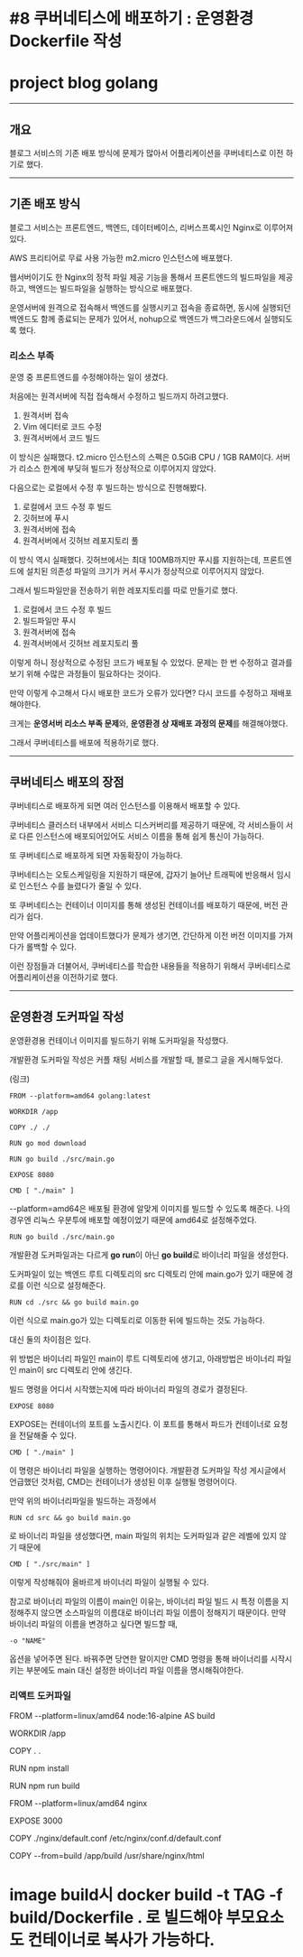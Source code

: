 # #8 쿠버네티스에 배포하기 : 운영환경 Dockerfile 작성
# project blog golang

---

## 개요

블로그 서비스의 기존 배포 방식에 문제가 많아서 어플리케이션을 쿠버네티스로 이전 하기로 했다.

---

## 기존 배포 방식

블로그 서비스는 프론트엔드, 백엔드, 데이터베이스, 리버스프록시인 Nginx로 이루어져있다.

AWS 프리티어로 무료 사용 가능한 m2.micro 인스턴스에 배포했다.

웹서버이기도 한 Nginx의 정적 파일 제공 기능을 통해서 프론트엔드의 빌드파일을 제공하고, 백엔드는 빌드파일을 실행하는 방식으로 배포했다.

운영서버에 원격으로 접속해서 백엔드를 실행시키고 접속을 종료하면, 동시에 실행되던 백엔드도 함께 종료되는 문제가 있어서, nohup으로 백엔드가 백그라운드에서 실행되도록 했다.

### 리소스 부족

운영 중 프론트엔드를 수정해야하는 일이 생겼다.

처음에는 원격서버에 직접 접속해서 수정하고 빌드까지 하려고했다.

1. 원격서버 접속
2. Vim 에디터로 코드 수정
3. 원격서버에서 코드 빌드

이 방식은 실패했다. t2.micro 인스턴스의 스펙은 0.5GiB CPU / 1GB RAM이다. 서버가 리소스 한계에 부딪혀 빌드가 정상적으로 이루어지지 않았다.

다음으로는 로컬에서 수정 후 빌드하는 방식으로 진행해봤다.

1. 로컬에서 코드 수정 후 빌드
2. 깃허브에 푸시
3. 원격서버에 접속
4. 원격서버에서 깃허브 레포지토리 풀

이 방식 역시 실패했다. 깃허브에서는 최대 100MB까지만 푸시를 지원하는데, 프론트엔드에 설치된 의존성 파일의 크기가 커서 푸시가 정상적으로 이루어지지 않았다.

그래서 빌드파일만을 전송하기 위한 레포지토리를 따로 만들기로 했다.

1. 로컬에서 코드 수정 후 빌드
2. 빌드파일만 푸시
3. 원격서버에 접속
4. 원격서버에서 깃허브 레포지토리 풀

이렇게 하니 정상적으로 수정된 코드가 배포될 수 있었다. 문제는 한 번 수정하고 결과를 보기 위해 수많은 과정들이 필요하다는 것이다.

만약 이렇게 수고해서 다시 배포한 코드가 오류가 있다면? 다시 코드를 수정하고 재배포해야한다.

크게는 **운영서버 리소스 부족 문제**와, **운영환경 상 재배포 과정의 문제**를 해결해야했다.

그래서 쿠버네티스를 배포에 적용하기로 했다.

---

## 쿠버네티스 배포의 장점

쿠버네티스로 배포하게 되면 여러 인스턴스를 이용해서 배포할 수 있다.

쿠버네티스 클러스터 내부에서 서비스 디스커버리를 제공하기 때문에, 각 서비스들이 서로 다른 인스턴스에 배포되어있어도 서비스 이름을 통해 쉽게 통신이 가능하다.

또 쿠버네티스로 배포하게 되면 자동확장이 가능하다.

쿠버네티스는 오토스케일링을 지원하기 때문에, 갑자기 늘어난 트래픽에 반응해서 임시로 인스턴스 수를 늘렸다가 줄일 수 있다.

또 쿠버네티스는 컨테이너 이미지를 통해 생성된 컨테이너를 배포하기 때문에, 버전 관리가 쉽다.

만약 어플리케이션을 업데이트했다가 문제가 생기면, 간단하게 이전 버전 이미지를 가져다가 롤백할 수 있다.

이런 장점들과 더불어서, 쿠버네티스를 학습한 내용들을 적용하기 위해서 쿠버네티스로 어플리케이션을 이전하기로 했다.

---

## 운영환경 도커파일 작성

운영환경용 컨테이너 이미지를 빌드하기 위해 도커파일을 작성했다.

개발환경 도커파일 작성은 커플 채팅 서비스를 개발할 때, 블로그 글을 게시해두었다. 

(링크)

```docker
FROM --platform=amd64 golang:latest

WORKDIR /app

COPY ./ ./

RUN go mod download

RUN go build ./src/main.go

EXPOSE 8080

CMD [ "./main" ]
```

--platform=amd64은 배포될 환경에 알맞게 이미지를 빌드할 수 있도록 해준다. 나의 경우엔 리눅스 우분투에 배포할 예정이었기 때문에 amd64로 설정해주었다.

    RUN go build ./src/main.go

개발환경 도커파일과는 다르게 **go run**이 아닌 **go build**로 바이너리 파일을 생성한다.

도커파일이 있는 백엔드 루트 디렉토리의 src 디렉토리 안에 main.go가 있기 때문에 경로를 이런 식으로 설정해준다.

    RUN cd ./src && go build main.go

이런 식으로 main.go가 있는 디렉토리로 이동한 뒤에 빌드하는 것도 가능하다.

대신 둘의 차이점은 있다.

위 방법은 바이너리 파일인 main이 루트 디렉토리에 생기고,
아래방법은 바이너리 파일인 main이 src 디렉토리 안에 생긴다.

빌드 명령을 어디서 시작했는지에 따라 바이너리 파일의 경로가 결정된다.

    EXPOSE 8080

EXPOSE는 컨테이너의 포트를 노출시킨다. 이 포트를 통해서 파드가 컨테이너로 요청을 전달해줄 수 있다.

    CMD [ "./main" ]

이 명령은 바이너리 파일을 실행하는 명령어이다. 개발환경 도커파일 작성 게시글에서 언급했던 것처럼, CMD는 컨테이너가 생성된 이후 실행될 명령어이다.

만약 위의 바이너리파일을 빌드하는 과정에서 

    RUN cd src && go build main.go

로 바이너리 파일을 생성했다면, main 파일의 위치는 도커파일과 같은 레벨에 있지 않기 때문에 

    CMD [ "./src/main" ]

이렇게 작성해줘야 올바르게 바이너리 파일이 실행될 수 있다.

참고로 바이너리 파일의 이름이 main인 이유는, 바이너리 파일 빌드 시 특정 이름을 지정해주지 않으면 소스파일의 이름대로 바이너리 파일 이름이 정해지기 때문이다. 만약 바이너리 파일의 이름을 변경하고 싶다면 빌드할 때,

    -o "NAME"

옵션을 넣어주면 된다. 바꿔주면 당연한 말이지만 CMD 명령을 통해 바이너리를 시작시키는 부분에도 main 대신 설정한 바이너리 파일 이름을 명시해줘야한다.

### 리액트 도커파일

FROM --platform=linux/amd64 node:16-alpine AS build

WORKDIR /app

COPY . .

RUN npm install

RUN npm run build

FROM --platform=linux/amd64 nginx

EXPOSE 3000

COPY ./nginx/default.conf /etc/nginx/conf.d/default.conf

COPY --from=build /app/build /usr/share/nginx/html

# image build시 docker build -t TAG -f build/Dockerfile . 로 빌드해야 부모요소도 컨테이너로 복사가 가능하다.

